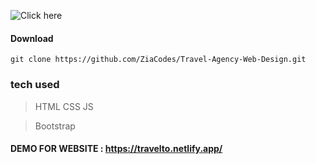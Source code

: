 ![Click here](https://github.com/ZiaXDev/Travel-Agency-Web-Design/blob/master/img/Screenshot%20(51).png)


#### Download
 ```
git clone https://github.com/ZiaCodes/Travel-Agency-Web-Design.git
 ```

### tech used
> HTML
> CSS
> JS

> Bootstrap



#### DEMO FOR WEBSITE : https://travelto.netlify.app/ 
